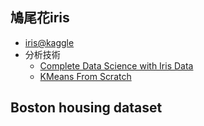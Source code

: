 
## 鳩尾花iris
- [iris@kaggle](https://www.kaggle.com/datasets/uciml/iris)
- 分析技術
  - [Complete Data Science with Iris Data](https://www.kaggle.com/code/pamelakinga/complete-data-science-with-iris-data) 
  - [KMeans From Scratch](https://www.kaggle.com/code/fareselmenshawii/kmeans-from-scratch)
## Boston housing dataset

